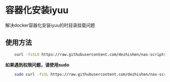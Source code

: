 # 容器化安装iyuu
解决docker容器化安装iyuu的时目录挂载问题
## 使用方法
```bash
    curl -fsSLO https://raw.githubusercontent.com/dezhishen/nas-scripts/master/iyuu/install.sh && sh install.sh
```
**如果遇到权限问题，请使用sudo**
```bash
    sudo curl -fsSL https://raw.githubusercontent.com/dezhishen/nas-scripts/master/iyuu/install.sh && sudo sh install.sh
```


